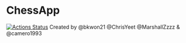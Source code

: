 # ChessApp
[![Actions Status](https://github.com/bkwon21/ChessApp/workflows/Build/badge.svg)](https://github.com/bkwon21/ChessApp/actions)
Created by @bkwon21 @ChrisYeet @MarshallZzzz & @camero1993
